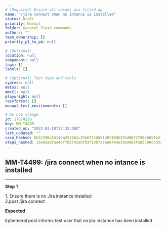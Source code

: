 ```yaml
---
# (Required) Ensure all values are filled up
name: "/jira connect when no intance is installed"
status: Draft
priority: Normal
folder: General Slash commands
authors: ""
team_ownership: []
priority_p1_to_p4: null

# (Optional)
location: null
component: null
tags: []
labels: []

# (Optional) Test type and tools
cypress: null
detox: null
mmctl: null
playwright: null
rainforest: []
manual_test_environments: []

# Do not change
id: 17674236
key: MM-T4499
created_on: "2022-01-18T22:32:38Z"
last_updated: ""
case_hashed: 8b52296d16116a253261c25b67248d5148f10d537bd8672f90e665fb3f5b23c6e6914a7e1c8c60bb36c331d8168e715a
steps_hashed: 15e02e8faa46f76b741ebf03f19b727aa64b4e1de96b8fa85b90cbd34fa34734234b26579705ebc4948026789ae1a5bb
---
```


<!-- (Auto-generated) Based on frontmatter's "key" and "name" -->

## MM-T4499: /jira connect when no intance is installed

---

**Step 1**

1\. Ensure there is no Jira instance installed\
2.post /jira connect

**Expected**

Ephemeral post informs test user that no jira instance has been installed
